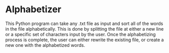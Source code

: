 # Alphabetizer
This Python program can take any .txt file as input and sort all of the words in the file alphabetically. 
This is done by splitting the file at either a new line or a specific set of characters input by the user.
Once the alphabetizing process is complete, the user can either rewrite the existing file, or create a new one with the alphabetized words.